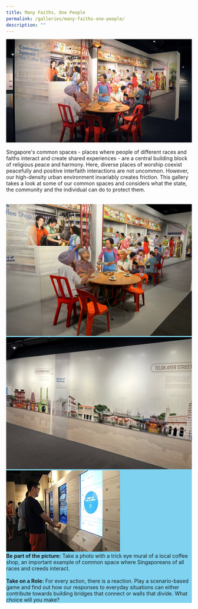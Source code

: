 ```yaml
---
title: Many Faiths, One People
permalink: /galleries/many-faiths-one-people/
description: ""
---
```

![GALLERY THREE: MANY FAITHS, ONE PEOPLE](/images/G3_1.jpg)

Singapore's common spaces - places where people of different races and faiths interact and create shared experiences - are a central building block of religious peace and harmony. Here, diverse places of worship coexist peacefully and positive interfaith interactions are not uncommon. However, our high-density urban environment invariably creates friction. This gallery takes a look at some of our common spaces and considers what the state, the community and the individual can do to protect them.<br /><br />

<div class="row" style="background: #7fd2f0;">
	<div class="col is-6"><img src="/images/Gallery%203.jpg" alt="Gallery 3 - Coffee Shop" /></div>
	<div class="col is-6"><a href="/streets-of-harmony/telok-aye-amoy-streets/"><img src="/images/Streets%20of%20Harmony.jpg" alt="Streets of Harmony" /></a></div>
</div>

<div class="row" style="background: #7fd2f0;">
<div class="col is-4"><img src="/images/G3_highlights.jpg" alt="Gallery 3 Highlights" /></div>
	<div class="col is-8"><b>Be part of the picture:</b>  Take a photo with a trick eye mural of a local coffee shop, an important example of common space where Singaporeans of all races and creeds interact. <br /><br /><b>Take on a Role:</b> For every action, there is a reaction. Play a scenario-based game and find out how our responses to everyday situations can either contribute towards building bridges that connect or walls that divide. What choice will you make?</div>
	</div>